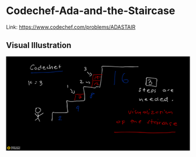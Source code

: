 # Codechef-Ada-and-the-Staircase
Link: https://www.codechef.com/problems/ADASTAIR
## Visual Illustration
![](vis.png)
